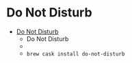 # Do Not Disturb
- [Do Not Disturb](https://objective-see.com/products/dnd.html)
  -  Do Not Disturb
  - 
  - `brew cask install do-not-disturb`
